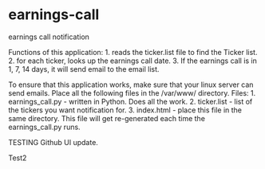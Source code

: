 # earnings-call
earnings call notification

Functions of this application: 1. reads the ticker.list file to find the Ticker list. 2. for each ticker, looks up the earnings call date. 3. If the earnings call is in 1, 7, 14 days, it will send email to the email list.

To ensure that this application works, make sure that your linux server can send emails. Place all the following files in the /var/www/ directory. Files: 1. earnings_call.py - written in Python. Does all the work. 2. ticker.list - list of the tickers you want notification for. 3. index.html - place this file in the same directory. This file will get re-generated each time the earnings_call.py runs.

TESTING Github UI update.

Test2
